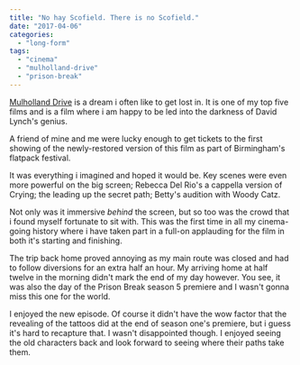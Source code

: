 ```yaml
---
title: "No hay Scofield. There is no Scofield."
date: "2017-04-06"
categories: 
  - "long-form"
tags: 
  - "cinema"
  - "mulholland-drive"
  - "prison-break"
---
```


[Mulholland Drive](https://en.wikipedia.org/wiki/Mulholland_Drive_(film)) is a dream i often like to get lost in. It is one of my top five films and is a film where i am happy to be led into the darkness of David Lynch's genius.

A friend of mine and me were lucky enough to get tickets to the first showing of the newly-restored version of this film as part of Birmingham's flatpack festival.

It was everything i imagined and hoped it would be. Key scenes were even more powerful on the big screen; Rebecca Del Rio's a cappella version of Crying; the leading up the secret path; Betty's audition with Woody Catz.

Not only was it immersive _behind_ the screen, but so too was the crowd that i found myself fortunate to sit with. This was the first time in all my cinema-going history where i have taken part in a full-on applauding for the film in both it's starting and finishing.

The trip back home proved annoying as my main route was closed and had to follow diversions for an extra half an hour. My arriving home at half twelve in the morning didn't mark the end of my day however. You see, it was also the day of the Prison Break season 5 premiere and I wasn't gonna miss this one for the world.

I enjoyed the new episode. Of course it didn't have the wow factor that the revealing of the tattoos did at the end of season one's premiere, but i guess it's hard to recapture that. I wasn't disappointed though. I enjoyed seeing the old characters back and look forward to seeing where their paths take them.
